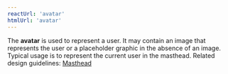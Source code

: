 ```yaml
---
reactUrl: 'avatar'
htmlUrl: 'avatar'
---
```

The **avatar** is used to represent a user. It may contain an image that represents the user or a placeholder graphic in the absence of an image. Typical usage is to represent the current user in the masthead. Related design guidelines: [Masthead](/design-guidelines/usage-and-behavior/navigation-system)
